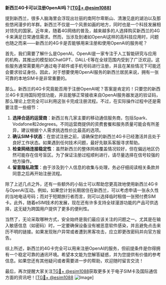 **新西兰4G卡可以注册OpenAI吗？[[TG💪+ @esim1088](https://t.me/s/esim1088)]**

提到新西兰，很多人脑海里会浮现出壮丽的南阿尔卑斯山、清澈见底的湖泊以及那些悠闲漫步的羊群。新西兰不仅是一个风景如画的地方，同时也是一个科技发展相对领先的国家。近年来，随着4G网络的普及，越来越多的人选择购买新西兰的4G卡来满足日常通信需求。然而，当涉及到诸如OpenAI这样的高科技应用时，问题也随之而来——新西兰的4G卡是否能够用来注册和使用OpenAI的服务呢？

首先，我们需要了解什么是OpenAI。OpenAI是一家专注于人工智能研究与应用的机构，其推出的模型如ChatGPT、DALL-E等在全球范围内受到了广泛欢迎。这些服务通常需要用户通过电子邮件或手机号码进行注册，并且在某些情况下可能还会要求验证身份。因此，对于想要使用OpenAI服务的新西兰居民来说，拥有一张可靠的本地SIM卡是非常重要的。

那么，新西兰的4G卡究竟能否用于注册OpenAI呢？答案是肯定的！只要您的新西兰4G卡支持国际短信功能，并且能够正常接收来自OpenAI服务器发送的验证码，那么理论上您完全可以利用这张卡完成注册流程。不过，在实际操作过程中还是需要注意一些细节：

1. **选择合适的运营商**：新西兰有几家主要的移动通信服务商，包括Spark、Vodafone和2degrees。不同运营商提供的资费套餐和服务质量可能会有所差异，建议根据个人需求挑选性价比最高的选项。
2. **确认SIM卡状态**：在尝试注册之前，请确保您的新西兰4G卡已经激活并且处于良好工作状态。如果遇到任何技术问题，最好先联系客服寻求帮助。
3. **检查网络连接稳定性**：虽然新西兰的整体网络覆盖情况较好，但在偏远地区仍然可能存在信号盲区。为了保证注册过程顺利进行，请尽量选择在信号较强的地方操作。
4. **留意隐私政策**：由于涉及到个人信息的收集与处理，务必仔细阅读相关条款并同意之后再开始注册流程。

除了上述几点之外，还有一些额外的小贴士可以帮助您更高效地使用新西兰4G卡与OpenAI互动。例如，如果您计划长期居住在新西兰，可以考虑申请一张永久性的当地电话号码；而对于短期旅行者而言，则可以选择临时租借一张预付费SIM卡。此外，随着eSIM技术的发展，现在还有许多支持全球漫游功能的产品可供选择，这无疑为跨国用户提供了更多的便利性。

当然了，无论采取哪种方式，安全始终是我们最应该关注的问题之一。尤其是在输入敏感信息（如密码）时，一定要确保设备没有被恶意软件感染，并且避免点击来历不明的链接。如果发现账户异常或者遭到黑客攻击，应立即更改密码并向官方报告。

综上所述，新西兰的4G卡完全可以用来注册OpenAI的服务，但前提条件是你得拥有一个稳定可靠的通讯环境。希望本文能为您解答疑惑，并为您提供有价值的参考信息。如果您还有其他疑问或者需要进一步的帮助，欢迎随时留言交流！

最后，再次提醒大家关注[TG💪+ @esim1088](https://t.me/s/esim1088)获取更多关于电子SIM卡及国际通信方面的资讯吧！[[TG💪+ @esim1088](https://t.me/s/esim1088) ![Image](https://i.postimg.cc/4NQfJmqS/Snipaste-2025-05-13-00-14-12.png)]